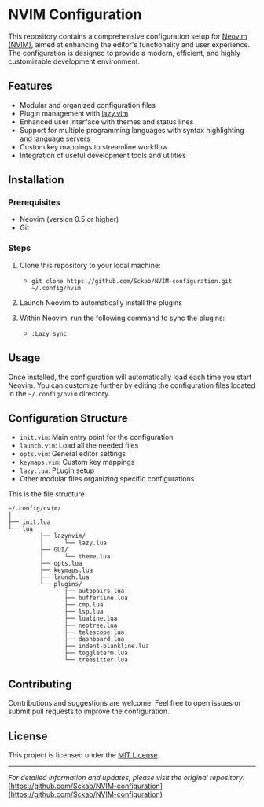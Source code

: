 # NVIM Configuration

This repository contains a comprehensive configuration setup for [Neovim (NVIM)](https://neovim.io/), aimed at enhancing the editor's functionality and user experience. The configuration is designed to provide a modern, efficient, and highly customizable development environment.

## Features

- Modular and organized configuration files
- Plugin management with [lazy.vim](https://github.com/folke/lazy.nvim)
- Enhanced user interface with themes and status lines
- Support for multiple programming languages with syntax highlighting and language servers
- Custom key mappings to streamline workflow
- Integration of useful development tools and utilities

## Installation

### Prerequisites

- Neovim (version 0.5 or higher)
- Git
  
### Steps

1. Clone this repository to your local machine:
   
   - `git clone https://github.com/Sckab/NVIM-configuration.git ~/.config/nvim`

2. Launch Neovim to automatically install the plugins
3. Within Neovim, run the following command to sync the plugins:
   
   - `:Lazy sync`

## Usage

Once installed, the configuration will automatically load each time you start Neovim. You can customize further by editing the configuration files located in the `~/.config/nvim` directory.

## Configuration Structure

- `init.vim`: Main entry point for the configuration
- `launch.vim`: Load all the needed files
- `opts.vim`: General editor settings
- `keymaps.vim`: Custom key mappings
- `lazy.lua`: PLugin setup
- Other modular files organizing specific configurations

This is the file structure

```
~/.config/nvim/
│
├── init.lua
└── lua
         ├── lazynvim/
         │      └── lazy.lua 
         ├── GUI/
         │      └── theme.lua
         ├── opts.lua
         ├── keymaps.lua
         ├── launch.lua
         └── plugins/
                ├── autopairs.lua
                ├── bufferline.lua
                ├── cmp.lua
                ├── lsp.lua
                ├── lualine.lua
                ├── neotree.lua
                ├── telescope.lua
                ├── dashboard.lua
                ├── indent-blankline.lua
                ├── toggleterm.lua
                └── treesitter.lua
```

## Contributing

Contributions and suggestions are welcome. Feel free to open issues or submit pull requests to improve the configuration.

## License

This project is licensed under the [MIT License](LICENSE).

---

*For detailed information and updates, please visit the original repository:*  
[https://github.com/Sckab/NVIM-configuration](https://github.com/Sckab/NVIM-configuration)
